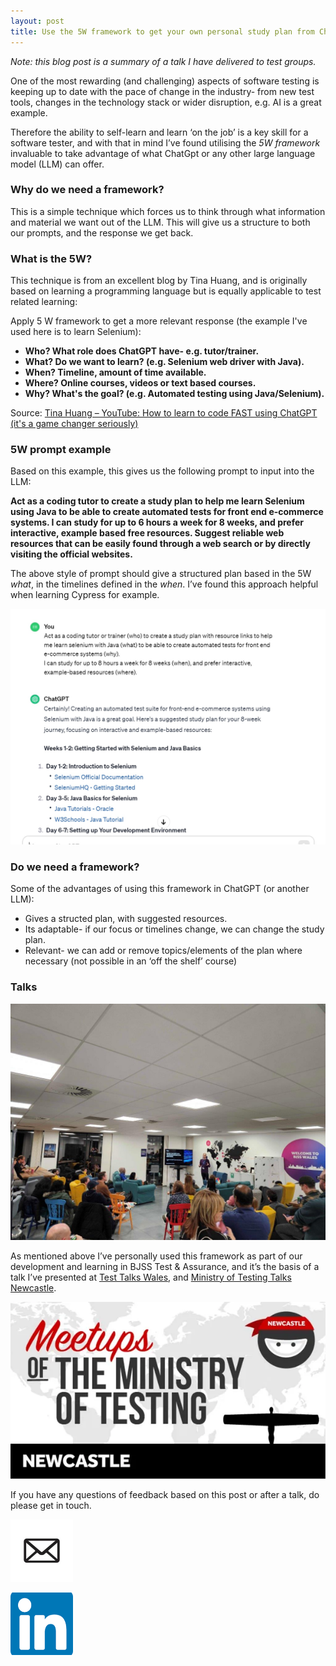 ```yaml
---
layout: post
title: Use the 5W framework to get your own personal study plan from ChatGpt (or other LLM)
---
```



<i>Note: this blog post is a summary of a talk I have delivered to test groups.</i>

One of the most rewarding (and challenging) aspects of software testing is keeping up to date with the pace of change in the industry- from new test tools, changes in the technology stack or wider disruption, e.g. AI is a great example.

Therefore the ability to self-learn and learn ‘on the job’ is a key skill for a software tester, and with that in mind I’ve found utilising the <i>5W framework</i> invaluable to take advantage of what ChatGpt or any other large language model (LLM) can offer. 

### Why do we need a framework?

This is a simple technique which forces us to think through what information and material we want out of the LLM. This will give us a structure to both our prompts, and the response we get back. 

### What is the 5W?

This technique is from an excellent blog by Tina Huang, and is originally based on learning a programming language but is equally applicable to test related learning:

Apply 5 W framework to get a more relevant response (the example I've used here is to learn Selenium):
<strong>
<ul>

<li><b> Who? </b> What role does ChatGPT have-  e.g. tutor/trainer.</li>
<li><b> What? </b> Do we want to learn? (e.g. Selenium web driver with Java).</li>
<li><b> When? </b> Timeline, amount of time available.</li>
<li><b> Where? </b> Online courses, videos or text based courses.</li>
<li><b> Why? </b> What's the goal? (e.g. Automated testing using Java/Selenium).</li>
</strong>
</ul>

Source: [Tina Huang – YouTube: How to learn to code FAST using ChatGPT (it's a game changer seriously)](https://www.youtube.com/watch?v=VznoKyh6AXs&list=LL&index=2&t=377s&themeRefresh=1)

### 5W prompt example

Based on this example, this gives us the following prompt to input into the LLM:

<strong>Act as a coding tutor to create a study plan to help me learn Selenium  using Java to be able to create automated tests for front end e-commerce systems. I can study for up to 6 hours a week for 8 weeks, and prefer interactive, example based free resources.
Suggest reliable web resources that can be easily found through a web search or by directly visiting the official websites.</strong>


The above style of prompt should give a structured plan based in the 5W <i>what</i>, in the timelines defined in the <i>when</i>. I’ve found this approach helpful when learning Cypress for example.

![An example response, 'How to use ChatGPT for your own study plan', January 2024](/images/sampleResponse.jpg)

### Do we need a framework?

Some of the advantages of using this framework in ChatGPT (or another LLM):

<ul>

<li>Gives a structed plan, with suggested resources.</li>
<li>Its adaptable- if our focus or timelines change, we can change the study plan.</li>
<li>Relevant- we can add or remove topics/elements of the plan where necessary (not possible in an ‘off the shelf’ course)</li>
</ul>

### Talks

![Test Talks Wales, 'How to use ChatGPT for your own study plan', January 2024](/images/TTW_January2024.jpg)


As mentioned above I’ve personally used this framework as part of our development and learning in BJSS Test & Assurance, and it’s the basis of a talk I’ve presented at [Test Talks Wales]( https://www.meetup.com/test-talks-wales/events/298323939/), and [Ministry of Testing Talks Newcastle](https://www.meetup.com/mot-newcastle/events/298859530/). 

![MoT Newcastle Group, 'How to use ChatGPT for your own study plan', JMarch 2024](/images/MoT_Newcastle.webp)

If you have any questions of feedback based on this post or after a talk, do please get in touch.


<a href="mailto:ebost2004@yahoo.co.uk"><img src="/images/emailIcon2.jpeg"  alt="DEmail icon - small" width="100" height="100"></a>

<a href="www.linkedin.com/in/daniel-phillips-ba99161b8"><img src="/images/LinkedIn-small.png"  alt="DEmail icon - small" width="100" height="100"></a>
